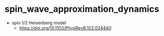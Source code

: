# spin_wave_approximation_dynamics

- spin 1/2 Heisenberg model
  - https://doi.org/10.1103/PhysRevB.102.024440
